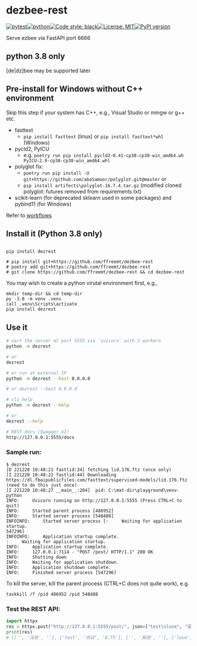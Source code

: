 # dezbee-rest
[![pytest](https://github.com/ffreemt/dezbee-rest/actions/workflows/routine-tests.yml/badge.svg)](https://github.com/ffreemt/dezbee-rest/actions)[![python](https://img.shields.io/static/v1?label=python+&message=3.8&color=blue)](https://www.python.org/downloads/)[![Code style: black](https://img.shields.io/badge/code%20style-black-000000.svg)](https://github.com/psf/black)[![License: MIT](https://img.shields.io/badge/License-MIT-yellow.svg)](https://opensource.org/licenses/MIT)[![PyPI version](https://badge.fury.io/py/dezrest.svg)](https://badge.fury.io/py/dezrest)

Serve ezbee via FastAPI port 6666

## python 3.8 only
[de|dz]bee may be supported later

## Pre-install for Windows without C++ environment
Skip this step if your system has C++, e.g., Visual Studio or mingw or g++ etc.

* fasttext
  * `pip install fasttext` (linux) or `pip install fasttext*whl` (Windows)
* pycld2, PyICU
  * e.g. `poetry run pip install pycld2-0.41-cp38-cp38-win_amd64.wh PyICU-2.9-cp38-cp38-win_amd64.whl`
* polyglot fix:
  * `poetry run pip install -U git+https://github.com/aboSamoor/polyglot.git@master` or
  *  `pip install artifects\polyglot-16.7.4.tar.gz` (modified cloned polyglot: futures removed from requirements.txt)
* scikit-learn (for deprecated sklearn used in some packages) and pybind11 (for Windows)

Refer to [workflows](https://github.com/ffreemt/dezbee-rest/blob/main/.github/workflows/routine-tests.yml)

## Install it (Python 3.8 only)

##
```shell
pip install dezrest

# pip install git+https://github.com/ffreemt/dezbee-rest
# poetry add git+https://github.com/ffreemt/dezbee-rest
# git clone https://github.com/ffreemt/dezbee-rest && cd dezbee-rest
```

You may wish to create a python virutal environment first, e.g.,
```
mkdir temp-dir && cd temp-dir
py -3.8 -m venv .venv
call .venv\Scripts\activate
pip install dezrest
```

## Use it

```bash
# sart the server at port 5555 via `uvicorn` with 2 workers
python -m dezrest

# or
dezrest

# or run at external IP
python -m dezrest --host 0.0.0.0

# or dezrest --host 0.0.0.0

# cli help
python -m dezrest --help

# or
dezrest --help

# REST docs (Swagger UI)
http://127.0.0.1:5555/docs

```

### Sample run:
```
$ dezrest
[D 221220 10:48:21 fastlid:34] fetching lid.176.ftz (once only)
[I 221220 10:48:22 fastlid:44] Downloading https://dl.fbaipublicfiles.com/fasttext/supervised-models/lid.176.ftz (need to do this just once)
[I 221220 10:48:27 __main__:204]  pid: C:\mat-dir\playground\venv-python
INFO:     Uvicorn running on http://127.0.0.1:5555 (Press CTRL+C to quit)
INFO:     Started parent process [486952]
INFO:     Started server process [548488]
INFOINFO:     Started server process [:     Waiting for application startup.
547296]
INFOINFO:     Application startup complete.
:     Waiting for application startup.
INFO:     Application startup complete.
INFO:     127.0.0.1:7114 - "POST /post/ HTTP/1.1" 200 OK
INFO:     Shutting down
INFO:     Waiting for application shutdown.
INFO:     Application shutdown complete.
INFO:     Finished server process [547296]
```

To kill the server, kill the parent process (CTRL+C does not quite work), e.g.
```
taskkill /f /pid 486952 /pid 548488
```

### Test the REST API:
```python
import httpx
res = httpx.post("http://127.0.0.1:5555/post/", json=["test\nlove", "没有\n测试\n其他\n爱"]).json()
print(res)
# [['', '没有', ''], ['test', '测试', '0.75'], ['', '其他', ''], ['love', '爱', '0.87']]

```